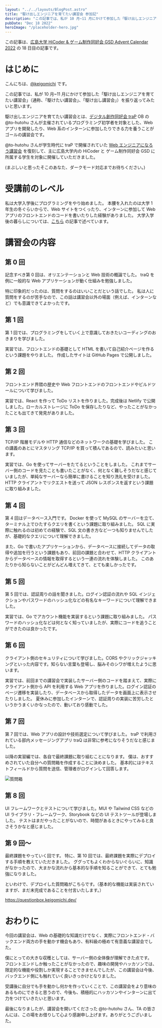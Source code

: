 ```yaml
---
layout: "../../layouts/BlogPost.astro"
title: "駆け出しエンジニアを育てたい講習会 参加記"
description: "この記事では、私が 10 月~11 月にかけて参加した「駆け出しエンジニアを育てたい講習会」（通称、「駆けたい講習会」、「駆け出し講習会」）を振り返ってみたいと思います。"
pubDate: "Dec 18 2022"
heroImage: "/placeholder-hero.jpg"
---
```


この記事は、[広島大学 HiCoder & ゲーム制作同好会 GSD Advent Calendar 2022](https://adventar.org/calendars/7845) の 18 日目の記事です。

# はじめに

こんにちは、[@keigomichi](https://twitter.com/keigomichi) です。

この記事では、私が 10 月~11 月にかけて参加した「駆け出しエンジニアを育てたい講習会」（通称、「駆けたい講習会」、「駆け出し講習会」）を振り返ってみたいと思います。

駆け出しエンジニアを育てたい講習会とは、[デジタル創作同好会 traP](https://trap.jp) OB の @to-hutohu さんが主催されているプログラミング初学者を対象とした、Web アプリを開発したり、Web 系のインターンに参加したりできる力を養うことがゴールの講習会です。

@to-hutohu さんが学生時代に traP で開催されていた [Web エンジニアになろう講習会](https://trap.jp/tag/naro-lecture) を復刻して、主に広島大学内の HiCoder と ゲーム制作同好会 GSD に所属する学生を対象に開催していただきました。

(まぶしいと思ったそこのあなた、ダークモード対応までお待ちください。)

# 受講前のレベル

私は大学入学後にプログラミングをやり始めました。
本腰を入れたのは大学 1 年生の冬ぐらいからで、Web サイトをつくったり、インターンに参加して Web アプリのフロントエンドのコードを書いたりした経験がありました。
大学入学後の暮らしについては、[こちら](https://zenn.dev/keigomichi/articles/de6a1f7eb1fb1b) の記事で述べています。

# 講習会の内容

## 第 0 回

記念すべき第 0 回は、オリエンテーションと Web 技術の概論でした。
traQ を例に一般的な Web アプリケーションが動く仕組みを勉強しました。

特に印象的だったのは、質問をするのはいいことだという話でした。
私は人に質問をするのが苦手なので、この話は講習会以外の場面（例えば、インターンなど）でも意識できてよかったです。

## 第 1 回

第 1 回では、プログラミングをしていく上で意識しておきたいコーディングのおきまりを学びました。

実習では、フロントエンドの基礎として HTML を書いて自己紹介ページを作るという課題をやりました。
作成したサイトは GitHub Pages で公開しました。

## 第 2 回

フロントエンド界隈の歴史や Web フロントエンドのフロントエンドやビルドツールについて学びました。

実習では、React を作って ToDo リストを作りました。完成後は Netlify で公開しました。ローカルストレージに ToDo を保存したりなど、やったことがなかったことも出てきて発見がありました。

## 第 3 回

TCP/IP 階層モデルや HTTP 通信などのネットワークの基礎を学びました。
この講義のあとにマスタリング TCP/IP を買って積んであるので、読みたいと思います。

実習では、Go を使ってサーバーをたてるということをしました。
これまでサーバー側のコードを見たことも書いたことがなく、何となく難しそうだなと感じていましたが、単純なサーバーなら簡単に書けることを知り洗礼を受けました。
HTTP クライアントでリクエストを送って JSON レスポンスを返すという課題に取り組みました。

## 第 4 回

第 4 回はデータベース入門です。
Docker を使って MySQL のサーバーを立て、ターミナル上でひたすらクエリを書くという課題に取り組みました。
SQL に実際に触れるのは初めての経験で、SQL 文の書き方など一つも知りませんでしたが、基礎的なクエリについて理解できました。

また、Go で書いたアプリケーションから、データベースに接続してデータの取得や追加を行うという課題もあり、前回の課題と合わせて、HTTP クライアントからデータベースの情報を取得するという一連の流れを体験しました。
このあたりから知らないことがどんどん増えてきて、とても楽しかったです。

## 第 5 回

第 5 回では、認証周りの話を聞きました。ログイン認証の流れや SQL インジェクションやパスワードのハッシュ化などの有名なキーワードについて理解できました。

実習では、Go でアカウント機能を実装するという課題に取り組みました。
パスワードのハッシュ化などは何となく知っていましたが、実際にコードを追うことができたのは良かったです。

## 第 6 回

クライアント側のセキュリティについて学びました。CORS やクリックジャッキングといった内容です。知らない言葉も登場し、脳みそのシワが増えたように思います。

実習では、前回までの講習会で実装したサーバー側のコードを踏まえて、実際にクライアント側から API を利用する Web アプリを作りました。ログイン認証のページ遷移を実装したり、データベースから取得したデータを画面上に表示させたりしました。
夏休みに参加したインターンで、認証周りの実装に苦労したというかうまくいかなったので、動いており感動でした。

## 第 7 回

第 7 回では、Web アプリの設計や技術選定について学びました。
traP で利用されている部内メッセージングアプリ traQ は非常に参考になりそうだなと感じました。

以降の実習編では、各自で最終課題に取り組むことになります。
僕は、おすすめされていた自分への質問箱を作成することに決めました。
基本的にはテキストフィールドから質問を送信、管理者がログインして回答します。

![質問箱](https://cdn.discordapp.com/attachments/1029371003152904313/1037725764323381419/2022-11-03_22.51.29.png)

## 第 8 回

UI フレームワークとテストについて学びました。MUI や Tailwind CSS などの UI ライブラリ・フレームワーク、Storybook などの UI テストツールが登場しました。
テストはまだやったことがないので、時間があるときにやってみると良さそうかなと感じました。

## 第 9 回〜

最終課題をやっていく回です。
特に、第 10 回では、最終課題を実際にデプロイする手順を教えていただきました。
ググってもよくわからないぐらいに、知識がなかったので、大まかな流れから基本的な手順を知ることができて、とても勉強になりました。

といわけで、デプロイした質問箱がこちらです。（基本的な機能は実装されていますが、まだ未完成であることを付言いたします。）

https://questionbox.keigomichi.dev/

# おわりに

今回の講習会は、Web の基礎的な知識だけでなく、実際にフロントエンド・バックエンド両方の手を動かす機会もあり、有料級の極めて有意義な講習会でした。

僕にとっての大きな収穫としては、サーバー側の全体像が理解できた点です。
フロントエンドしか触ったことがなかったので、趣味の開発やハッカソンでは、限定的な機能や役割しか実現することできませんでしたが、この講習会は今後、バックエンド側にも触れていく良いきっかけとなりました。

受講後に自分でも手を動かし何かを作っていくことで、この講習会をより意味のあるものにできると思うので、今後も、積極的にハッカソンやインターンに出て力をつけていきたいと思います。

最後になりましたが、講習会を開いてくださった @to-hutohu さん、TA の皆さんには、この場をお借りして心より感謝申し上げます。ありがとうございました。

<!-- TODO: 感想を増やす -->
